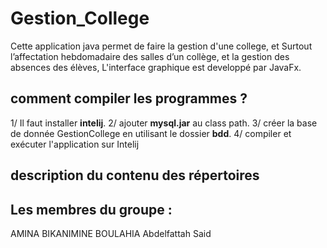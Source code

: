 # Gestion_College
Cette application java permet de faire la gestion d'une college, et Surtout l’affectation hebdomadaire des salles d’un collège, et la gestion des
absences des élèves, L'interface graphique est developpé par JavaFx.

## comment compiler les programmes ?
1/ Il faut installer **intelij**.
2/ ajouter **mysql.jar** au class path.
3/ créer la base de donnée GestionCollege en utilisant le dossier **bdd**.
4/ compiler et exécuter l'application sur Intelij

## description du contenu des répertoires


## Les membres du groupe :
AMINA BIKANIMINE
BOULAHIA Abdelfattah 
Said
